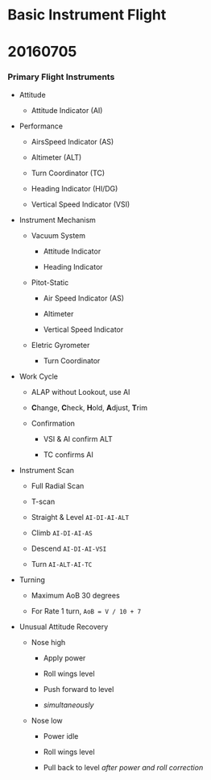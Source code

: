 # Basic Instrument Flight

# 20160705

### Primary Flight Instruments

* Attitude

  * Attitude Indicator (AI)

* Performance

  * AirsSpeed Indicator (AS)

  * Altimeter (ALT)

  * Turn Coordinator (TC)

  * Heading Indicator (HI/DG)

  * Vertical Speed Indicator (VSI)

* Instrument Mechanism

  * Vacuum System

    * Attitude Indicator

    * Heading Indicator

  * Pitot-Static

    * Air Speed Indicator (AS)

    * Altimeter

    * Vertical Speed Indicator

  * Eletric Gyrometer

    * Turn Coordinator

* Work Cycle

  * ALAP without Lookout, use AI

  * **C**hange, **C**heck, **H**old, **A**djust, **T**rim

  * Confirmation

    * VSI & AI confirm ALT

    * TC confirms AI

* Instrument Scan

  * Full Radial Scan

  * T-scan

  * Straight & Level `AI-DI-AI-ALT`

  * Climb `AI-DI-AI-AS`

  * Descend `AI-DI-AI-VSI`

  * Turn `AI-ALT-AI-TC`

* Turning

  * Maximum AoB 30 degrees

  * For Rate 1 turn, `AoB = V / 10 + 7`

* Unusual Attitude Recovery

  * Nose high

    * Apply power

    * Roll wings level

    * Push forward to level

    * *simultaneously*

  * Nose low

    * Power idle

    * Roll wings level

    * Pull back to level *after power and roll correction*
